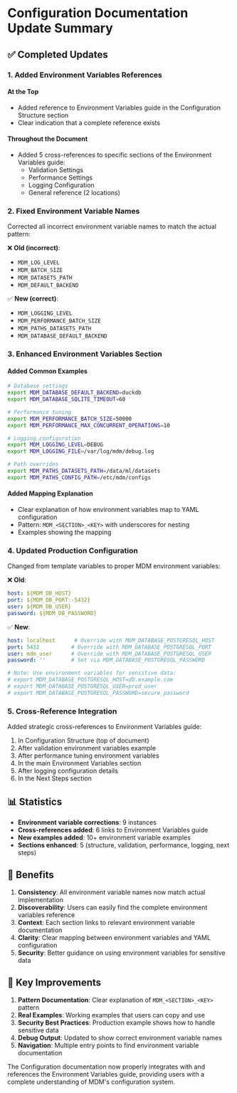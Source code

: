 # Configuration Documentation Update Summary

## ✅ Completed Updates

### 1. **Added Environment Variables References**

#### At the Top
- Added reference to Environment Variables guide in the Configuration Structure section
- Clear indication that a complete reference exists

#### Throughout the Document
- Added 5 cross-references to specific sections of the Environment Variables guide:
  - Validation Settings
  - Performance Settings
  - Logging Configuration
  - General reference (2 locations)

### 2. **Fixed Environment Variable Names**

Corrected all incorrect environment variable names to match the actual pattern:

❌ **Old (incorrect)**:
- `MDM_LOG_LEVEL`
- `MDM_BATCH_SIZE`
- `MDM_DATASETS_PATH`
- `MDM_DEFAULT_BACKEND`

✅ **New (correct)**:
- `MDM_LOGGING_LEVEL`
- `MDM_PERFORMANCE_BATCH_SIZE`
- `MDM_PATHS_DATASETS_PATH`
- `MDM_DATABASE_DEFAULT_BACKEND`

### 3. **Enhanced Environment Variables Section**

#### Added Common Examples
```bash
# Database settings
export MDM_DATABASE_DEFAULT_BACKEND=duckdb
export MDM_DATABASE_SQLITE_TIMEOUT=60

# Performance tuning
export MDM_PERFORMANCE_BATCH_SIZE=50000
export MDM_PERFORMANCE_MAX_CONCURRENT_OPERATIONS=10

# Logging configuration
export MDM_LOGGING_LEVEL=DEBUG
export MDM_LOGGING_FILE=/var/log/mdm/debug.log

# Path overrides
export MDM_PATHS_DATASETS_PATH=/data/ml/datasets
export MDM_PATHS_CONFIG_PATH=/etc/mdm/configs
```

#### Added Mapping Explanation
- Clear explanation of how environment variables map to YAML configuration
- Pattern: `MDM_<SECTION>_<KEY>` with underscores for nesting
- Examples showing the mapping

### 4. **Updated Production Configuration**

Changed from template variables to proper MDM environment variables:

❌ **Old**:
```yaml
host: ${MDM_DB_HOST}
port: ${MDM_DB_PORT:-5432}
user: ${MDM_DB_USER}
password: ${MDM_DB_PASSWORD}
```

✅ **New**:
```yaml
host: localhost      # Override with MDM_DATABASE_POSTGRESQL_HOST
port: 5432          # Override with MDM_DATABASE_POSTGRESQL_PORT
user: mdm_user      # Override with MDM_DATABASE_POSTGRESQL_USER
password: ''        # Set via MDM_DATABASE_POSTGRESQL_PASSWORD

# Note: Use environment variables for sensitive data:
# export MDM_DATABASE_POSTGRESQL_HOST=db.example.com
# export MDM_DATABASE_POSTGRESQL_USER=prod_user
# export MDM_DATABASE_POSTGRESQL_PASSWORD=secure_password
```

### 5. **Cross-Reference Integration**

Added strategic cross-references to Environment Variables guide:
1. In Configuration Structure (top of document)
2. After validation environment variables example
3. After performance tuning environment variables
4. In the main Environment Variables section
5. After logging configuration details
6. In the Next Steps section

## 📊 Statistics

- **Environment variable corrections**: 9 instances
- **Cross-references added**: 6 links to Environment Variables guide
- **New examples added**: 10+ environment variable examples
- **Sections enhanced**: 5 (structure, validation, performance, logging, next steps)

## 🎯 Benefits

1. **Consistency**: All environment variable names now match actual implementation
2. **Discoverability**: Users can easily find the complete environment variables reference
3. **Context**: Each section links to relevant environment variable documentation
4. **Clarity**: Clear mapping between environment variables and YAML configuration
5. **Security**: Better guidance on using environment variables for sensitive data

## 📝 Key Improvements

1. **Pattern Documentation**: Clear explanation of `MDM_<SECTION>_<KEY>` pattern
2. **Real Examples**: Working examples that users can copy and use
3. **Security Best Practices**: Production example shows how to handle sensitive data
4. **Debug Output**: Updated to show correct environment variable names
5. **Navigation**: Multiple entry points to find environment variable documentation

The Configuration documentation now properly integrates with and references the Environment Variables guide, providing users with a complete understanding of MDM's configuration system.